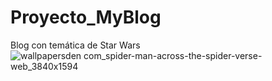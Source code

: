 # Proyecto_MyBlog
Blog con temática de Star Wars
![wallpapersden com_spider-man-across-the-spider-verse-web_3840x1594](https://github.com/PedroPabloGuzmanMayen/Proyecto_MyBlog/assets/83627037/e64e3d88-fd8f-407e-82b1-2ba697128cae)
